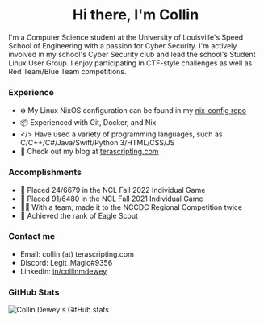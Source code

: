 <h1 align="center">Hi there, I'm Collin</h1>

I'm a Computer Science student at the University of Louisville's Speed School of Engineering with a passion for Cyber Security.
I'm actively involved in my school's Cyber Security club and lead the school's Student Linux User Group.
I enjoy participating in CTF-style challenges as well as Red Team/Blue Team competitions.

### Experience
- ❄️ My Linux NixOS configuration can be found in my [nix-config repo](https://github.com/LegitMagic/nix-config)
- 📦 Experienced with Git, Docker, and Nix
- </> Have used a variety of programming languages, such as C/C++/C#/Java/Swift/Python 3/HTML/CSS/JS
- 📖 Check out my blog at [terascripting.com](https://terascripting.com/)

### Accomplishments
- 🏅 Placed 24/6679 in the NCL Fall 2022 Individual Game
- 🏅 Placed 91/6480 in the NCL Fall 2021 Individual Game
- 👨‍💻 With a team, made it to the NCCDC Regional Competition twice
- 🦅 Achieved the rank of Eagle Scout

### Contact me

- Email: collin (at) terascripting.com
- Discord: Legit_Magic#9356
- LinkedIn: [in/collinmdewey](https://www.linkedin.com/in/collinmdewey/)

### GitHub Stats

![Collin Dewey's GitHub stats](https://github-readme-stats.vercel.app/api?username=LegitMagic&show_icons=true&theme=transparent)
